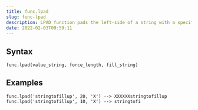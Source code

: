 ```yaml
---
title: func.lpad
slug: func-lpad
description: LPAD function pads the left-side of a string with a specific set of characters (when string1 is not null).
date: 2022-02-03T09:59:11
---
```



## Syntax



```
func.lpad(value_string, force_length, fill_string)
```


## Examples



```
func.lpad('stringtofillup', 20, 'X') --> XXXXXXstringtofillup  
func.lpad('stringtofillup', 10, 'X') --> stringtofi
```
